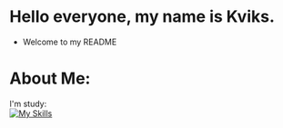 # Hello everyone, my name is Kviks.
- Welcome to my README

# About Me:
I'm study:      
[![My Skills](https://skillicons.dev/icons?i=haxe,lua&theme=dark)](https://skillicons.dev)


